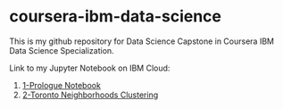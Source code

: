 # coursera-ibm-data-science
This is my github repository for Data Science Capstone in Coursera IBM Data Science Specialization.

Link to my Jupyter Notebook on IBM Cloud:
1. <a href="https://jp-tok.dataplatform.cloud.ibm.com/analytics/notebooks/v2/87303d8b-f75c-4f8f-bacd-81604b0f2201/view?access_token=4661e32ab8d71d8d11f5701f69bd979c2b39044de7bf2cd78f40973ce7a56d50">1-Prologue Notebook</a>
2. <a href="https://jp-tok.dataplatform.cloud.ibm.com/analytics/notebooks/v2/91f00f71-58cc-4fdd-9bdc-b9c309d046df/view?access_token=70cef091ec311e8f191580f98d7cb64ca3850c0ca8fea2e916f5967a32e8eab9">2-Toronto Neighborhoods Clustering</a>
